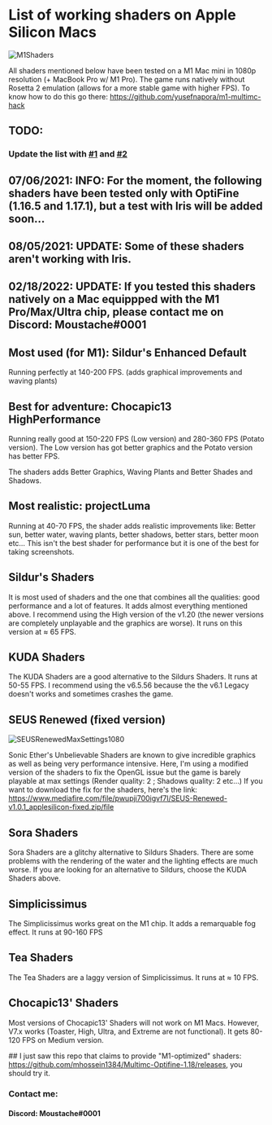 # List of working shaders on Apple Silicon Macs
![M1Shaders](https://user-images.githubusercontent.com/49116367/115900667-829bdb00-a460-11eb-9a3b-1ca19a03f18b.png)

All shaders mentioned below have been tested on a M1 Mac mini in 1080p resolution (+ MacBook Pro w/ M1 Pro). The game runs natively without Rosetta 2 emulation (allows for a more stable game with higher FPS). To know how to do this go there: https://github.com/yusefnapora/m1-multimc-hack

## TODO:
### Update the list with [#1](https://github.com/MoustacheOff/AppleSilicon-Minecraft-Shaders/issues/1) and [#2](https://github.com/MoustacheOff/AppleSilicon-Minecraft-Shaders/issues/2)

## 07/06/2021: INFO: For the moment, the following shaders have been tested only with OptiFine (1.16.5 and 1.17.1), but a test with Iris will be added soon...
## 08/05/2021: UPDATE: Some of these shaders aren't working with Iris.
## 02/18/2022: UPDATE: If you tested this shaders natively on a Mac equippped with the M1 Pro/Max/Ultra chip, please contact me on Discord: Moustache#0001


## Most used (for M1): Sildur's Enhanced Default

Running perfectly at 140-200 FPS. (adds graphical improvements and waving plants)

## Best for adventure: Chocapic13 HighPerformance

Running really good at 150-220 FPS (Low version) and 280-360 FPS (Potato version).
The Low version has got better graphics and the Potato version has better FPS.

The shaders adds Better Graphics, Waving Plants and Better Shades and Shadows.

## Most realistic: projectLuma

Running at 40-70 FPS, the shader adds realistic improvements like: Better sun, better water, waving plants, better shadows, better stars, better moon etc…
This isn't the best shader for performance but it is one of the best for taking screenshots.

## Sildur's Shaders

It is most used of shaders and the one that combines all the qualities: good performance and a lot of features. It adds almost everything mentioned above.
I recommend using the High version of the v1.20 (the newer versions are completely unplayable and the graphics are worse). It runs on this version at ≈ 65 FPS.

## KUDA Shaders

The KUDA Shaders are a good alternative to the Sildurs Shaders. It runs at 50-55 FPS. I recommend using the v6.5.56 because the the v6.1 Legacy doesn't works and sometimes crashes the game.

## SEUS Renewed (fixed version)

![SEUSRenewedMaxSettings1080](https://i.goopics.net/ehb9ts.png)

Sonic Ether's Unbelievable Shaders are known to give incredible graphics as well as being very performance intensive. Here, I'm using a modified version of the shaders to fix the OpenGL issue but the game is barely playable at max settings (Render quality: 2 ; Shadows quality: 2 etc…) If you want to download the fix for the shaders, here's the link: https://www.mediafire.com/file/pwupji700igvf7l/SEUS-Renewed-v1.0.1_applesilicon-fixed.zip/file

## Sora Shaders

Sora Shaders are a glitchy alternative to Sildurs Shaders. There are some problems with the rendering of the water and the lighting effects are much worse. If you are looking for an alternative to Sildurs, choose the KUDA Shaders above.

## Simplicissimus

The Simplicissimus works great on the M1 chip. It adds a remarquable fog effect. It runs at 90-160 FPS

## Tea Shaders

The Tea Shaders are a laggy version of Simplicissimus. It runs at ≈ 10 FPS.

## Chocapic13' Shaders

Most versions of Chocapic13' Shaders will not work on M1 Macs. However, V7.x works (Toaster, High, Ultra, and Extreme are not functional). It gets 80-120 FPS on Medium version.

## I just saw this repo that claims to provide "M1-optimized" shaders: https://github.com/mhossein1384/Multimc-Optifine-1.18/releases, you should try it.

### Contact me:

#### Discord: Moustache#0001
